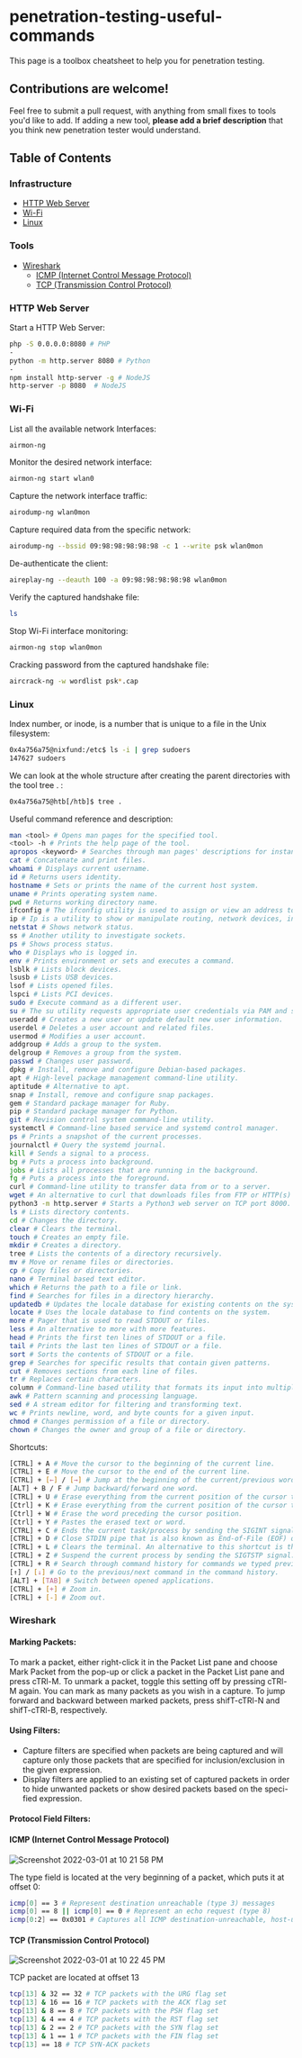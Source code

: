 # penetration-testing-useful-commands

This page is a toolbox cheatsheet to help you for penetration testing.

## Contributions are welcome!

Feel free to submit a pull request, with anything from small fixes to tools you'd like to add. If adding a new tool, **please add a brief description** that you think new penetration tester would understand.

## Table of Contents

### Infrastructure
- [HTTP Web Server](#HTTPWebServer)
- [Wi-Fi](#Wi-fi)
- [Linux](#Linux)

### Tools
- [Wireshark](#Wireshark)
  - [ICMP (Internet Control Message Protocol)](#Wireshark)
  - [TCP (Transmission Control Protocol)](#Wireshark)


### HTTP Web Server

Start a HTTP Web Server:
```bash
php -S 0.0.0.0:8080 # PHP
-
python -m http.server 8080 # Python
-
npm install http-server -g # NodeJS
http-server -p 8080  # NodeJS
```
### Wi-Fi

List all the available network Interfaces:
```bash
airmon-ng
```
Monitor the desired network interface:
```bash
airmon-ng start wlan0 
```
Capture the network interface traffic:
```bash
airodump-ng wlan0mon
```
Capture required data from the specific network:
```bash
airodump-ng --bssid 09:98:98:98:98:98 -c 1 --write psk wlan0mon
```
De-authenticate the client:
```bash
aireplay-ng --deauth 100 -a 09:98:98:98:98:98 wlan0mon
```
Verify the captured handshake file:
```bash
ls
```
Stop Wi-Fi interface monitoring:
```bash
airmon-ng stop wlan0mon
```
Cracking password from the captured handshake file:
```bash
aircrack-ng -w wordlist psk*.cap
```

### Linux

Index number, or inode, is a number that is unique to a file in the Unix filesystem:
```bash
0x4a756a75@nixfund:/etc$ ls -i | grep sudoers
147627 sudoers
```
We can look at the whole structure after creating the parent directories with the tool tree . :
```bash
0x4a756a75@htb[/htb]$ tree .
```
Useful command reference and description:
```bash
man <tool> # Opens man pages for the specified tool.
<tool> -h # Prints the help page of the tool.
apropos <keyword> # Searches through man pages' descriptions for instances of a given keyword.
cat # Concatenate and print files.
whoami # Displays current username.
id # Returns users identity.
hostname # Sets or prints the name of the current host system.
uname # Prints operating system name.
pwd # Returns working directory name.
ifconfig # The ifconfig utility is used to assign or view an address to a network interface and/or configure network interface parameters.
ip # Ip is a utility to show or manipulate routing, network devices, interfaces, and tunnels.
netstat # Shows network status.
ss # Another utility to investigate sockets.
ps # Shows process status.
who # Displays who is logged in.
env # Prints environment or sets and executes a command.
lsblk # Lists block devices.
lsusb # Lists USB devices.
lsof # Lists opened files.
lspci # Lists PCI devices.
sudo # Execute command as a different user.
su # The su utility requests appropriate user credentials via PAM and switches to that user ID (the default user is the superuser). A shell is then executed.
useradd # Creates a new user or update default new user information.
userdel # Deletes a user account and related files.
usermod # Modifies a user account.
addgroup # Adds a group to the system.
delgroup # Removes a group from the system.
passwd # Changes user password.
dpkg # Install, remove and configure Debian-based packages.
apt # High-level package management command-line utility.
aptitude # Alternative to apt.
snap # Install, remove and configure snap packages.
gem # Standard package manager for Ruby.
pip # Standard package manager for Python.
git # Revision control system command-line utility.
systemctl # Command-line based service and systemd control manager.
ps # Prints a snapshot of the current processes.
journalctl # Query the systemd journal.
kill # Sends a signal to a process.
bg # Puts a process into background.
jobs # Lists all processes that are running in the background.
fg # Puts a process into the foreground.
curl # Command-line utility to transfer data from or to a server.
wget # An alternative to curl that downloads files from FTP or HTTP(s) server.
python3 -m http.server # Starts a Python3 web server on TCP port 8000.
ls # Lists directory contents.
cd # Changes the directory.
clear # Clears the terminal.
touch # Creates an empty file.
mkdir # Creates a directory.
tree # Lists the contents of a directory recursively.
mv # Move or rename files or directories.
cp # Copy files or directories.
nano # Terminal based text editor.
which # Returns the path to a file or link.
find # Searches for files in a directory hierarchy.
updatedb # Updates the locale database for existing contents on the system.
locate # Uses the locale database to find contents on the system.
more # Pager that is used to read STDOUT or files.
less # An alternative to more with more features.
head # Prints the first ten lines of STDOUT or a file.
tail # Prints the last ten lines of STDOUT or a file.
sort # Sorts the contents of STDOUT or a file.
grep # Searches for specific results that contain given patterns.
cut # Removes sections from each line of files.
tr # Replaces certain characters.
column # Command-line based utility that formats its input into multiple columns.
awk # Pattern scanning and processing language.
sed # A stream editor for filtering and transforming text.
wc # Prints newline, word, and byte counts for a given input.
chmod # Changes permission of a file or directory.
chown # Changes the owner and group of a file or directory.
```
Shortcuts:
```bash
[CTRL] + A # Move the cursor to the beginning of the current line.
[CTRL] + E # Move the cursor to the end of the current line.
[CTRL] + [←] / [→] # Jump at the beginning of the current/previous word.
[ALT] + B / F # Jump backward/forward one word.
[CTRL] + U # Erase everything from the current position of the cursor to the beginning of the line.
[Ctrl] + K # Erase everything from the current position of the cursor to the end of the line.
[Ctrl] + W # Erase the word preceding the cursor position.
[Ctrl] + Y # Pastes the erased text or word.
[CTRL] + C # Ends the current task/process by sending the SIGINT signal. For example, this can be a scan that is running by a tool. If we are watching the scan, we can stop it / kill this process by using this shortcut. While not configured and developed by the tool we are using. The process will be killed without asking us for confirmation.
[CTRL] + D # Close STDIN pipe that is also known as End-of-File (EOF) or End-of-Transmission.
[CTRL] + L # Clears the terminal. An alternative to this shortcut is the clear command you can type to clear our terminal.
[CTRL] + Z # Suspend the current process by sending the SIGTSTP signal.
[CTRL] + R # Search through command history for commands we typed previously that match our search patterns.
[↑] / [↓] # Go to the previous/next command in the command history.
[ALT] + [TAB] # Switch between opened applications.
[CTRL] + [+] # Zoom in.
[CTRL] + [-] # Zoom out.
```

### Wireshark

#### Marking Packets:

To mark a packet, either right-click it in the Packet List pane and choose Mark Packet from the pop-up or click a packet in the Packet List pane and press cTRl-M. To unmark a packet, toggle this setting off by pressing cTRl-M again. You can mark as many packets as you wish in a capture. To jump forward and backward between marked packets, press shifT-cTRl-N and shifT-cTRl-B, respectively.

#### Using Filters:

- Capture filters are specified when packets are being captured and will capture only those packets that are specified for inclusion/exclusion in the given expression.
- Display filters are applied to an existing set of captured packets in order to hide unwanted packets or show desired packets based on the speci- fied expression.

#### Protocol Field Filters:

#### ICMP (Internet Control Message Protocol)

![Screenshot 2022-03-01 at 10 21 58 PM](https://user-images.githubusercontent.com/96379191/156186345-ac9c9825-5341-47b9-93de-f5974422f45c.png)

The type field is located at the very beginning of a packet, which puts it at offset 0:
```bash
icmp[0] == 3 # Represent destination unreachable (type 3) messages
icmp[0] == 8 || icmp[0] == 0 # Represent an echo request (type 8)
icmp[0:2] == 0x0301 # Captures all ICMP destination-unreachable, host-unreachable packets, identified by type 3, code 1.
```

#### TCP (Transmission Control Protocol)

![Screenshot 2022-03-01 at 10 22 45 PM](https://user-images.githubusercontent.com/96379191/156186431-c1520d64-4c2c-4255-a461-27e9239fac11.png)

TCP packet are located at offset 13
```bash
tcp[13] & 32 == 32 # TCP packets with the URG flag set
tcp[13] & 16 == 16 # TCP packets with the ACK flag set
tcp[13] & 8 == 8 # TCP packets with the PSH flag set
tcp[13] & 4 == 4 # TCP packets with the RST flag set
tcp[13] & 2 == 2 # TCP packets with the SYN flag set
tcp[13] & 1 == 1 # TCP packets with the FIN flag set 
tcp[13] == 18 # TCP SYN-ACK packets
```
